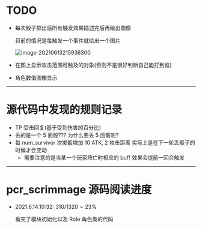 # TODO
- 每次骰子掷出后所有触发效果描述完后再给出图像

  目前的情况是每触发一个事件就给出一个图片

  ![image-20210613215936300](http://cdn.ayusummer233.top/img/image-20210613215936300.png)

- 在图上显示攻击范围可触及的对象(否则不是很好判断自己能打到谁)

- 角色数值图像显示





---

# 源代码中发现的规则记录

- TP 受击回复(基于受到伤害的百分比)
- 丢的是一个 5 面骰??? 为什么要丢 5 面骰呢?
- 每 num_survivor 次掷骰增加 10 ATK, 2 攻击距离 实际上是在下一轮丢骰子的时候才会变动
  - 需要注意的是当某一个玩家阵亡时相应的 buff 效果会提前一回合触发







----

# pcr_scrimmage 源码阅读进度

- 2021.6.14.10:32: $310/1320 = 23\%$

  看完了模块初始化以及 Role 角色类的代码


